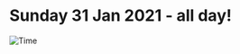 # Sunday 31 Jan 2021 - all day!
![Time](https://github.com/rich-ctm/today/workflows/Time/badge.svg)
